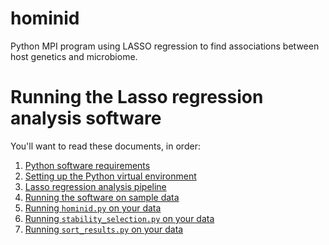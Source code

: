 # hominid
Python MPI program using LASSO regression to find associations between host genetics and microbiome.

# Running the Lasso regression analysis software

You'll want to read these documents, in order:

1. [Python software requirements](https://github.com/blekhmanlab/hominid/wiki/Requirements)
2. [Setting up the Python virtual environment](https://github.com/blekhmanlab/hominid/wiki/Set-up-a-virtualenv-on-Linux)
3. [Lasso regression analysis pipeline](https://github.com/blekhmanlab/hominid/wiki/Lasso-Regression-Analysis-Pipeline)
4. [Running the software on sample data](https://github.com/blekhmanlab/hominid/wiki/Running-software-on-sample-data)
5. [Running `hominid.py` on your data](https://github.com/blekhmanlab/hominid/wiki/Running-hominid-on-your-data)
6. [Running `stability_selection.py` on your data](https://github.com/blekhmanlab/hominid/wiki/Running-stability-selection-on-your-data)
7. [Running `sort_results.py` on your data](https://github.com/blekhmanlab/hominid/wiki/Running-sort-results-on-your-data)

